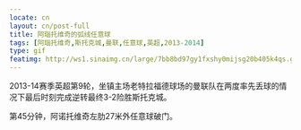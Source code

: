 ```yaml
---
locate: cn
layout: cn/post-full
title: 阿瑙托维奇的弧线任意球
tags: [阿瑙托维奇,斯托克城,曼联,任意球,英超,2013-2014]
type: gif
featimg: http://ws1.sinaimg.cn/large/7bb8bd97gy1fxshy0mijsg20b405k4qs.gif
---
```


2013-14赛季英超第9轮，坐镇主场老特拉福德球场的曼联队在两度率先丢球的情况下最后时刻完成逆转最终3-2险胜斯托克城。

第45分钟，阿诺托维奇左肋27米外任意球破门。
